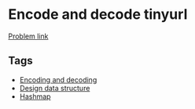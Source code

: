 # Encode and decode tinyurl

[Problem link](https://leetcode.com/problems/encode-and-decode-tinyurl)

## Tags

* [Encoding and decoding](/README.md#Encoding_and_decoding)
* [Design data structure](/README.md#Design_data_structure)
* [Hashmap](/README.md#Hashmap)
